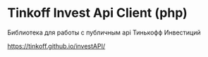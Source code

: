 # Tinkoff Invest Api Client (php)
Библиотека для работы с публичным api Тинькофф Инвестиций

https://tinkoff.github.io/investAPI/

